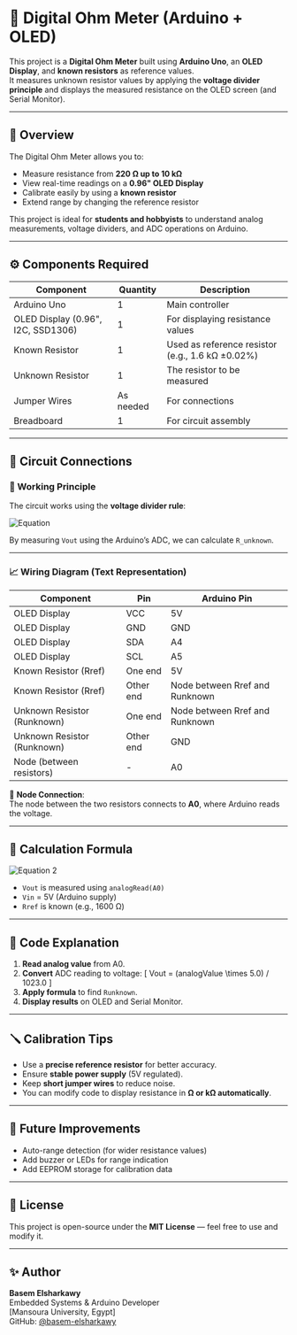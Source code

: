 # 🔌 Digital Ohm Meter (Arduino + OLED)

This project is a **Digital Ohm Meter** built using **Arduino Uno**, an **OLED Display**, and **known resistors** as reference values.  
It measures unknown resistor values by applying the **voltage divider principle** and displays the measured resistance on the OLED screen (and Serial Monitor).

---

## 📸 Overview

The Digital Ohm Meter allows you to:
- Measure resistance from **220 Ω up to 10 kΩ**
- View real-time readings on a **0.96" OLED Display**
- Calibrate easily by using a **known resistor**
- Extend range by changing the reference resistor

This project is ideal for **students and hobbyists** to understand analog measurements, voltage dividers, and ADC operations on Arduino.

---

## ⚙️ Components Required

| Component | Quantity | Description |
|------------|-----------|-------------|
| Arduino Uno | 1 | Main controller |
| OLED Display (0.96", I2C, SSD1306) | 1 | For displaying resistance values |
| Known Resistor | 1 | Used as reference resistor (e.g., 1.6 kΩ ±0.02%) |
| Unknown Resistor | 1 | The resistor to be measured |
| Jumper Wires | As needed | For connections |
| Breadboard | 1 | For circuit assembly |

---

## 🔌 Circuit Connections

### 🧠 Working Principle
The circuit works using the **voltage divider rule**:

![Equation](https://latex.codecogs.com/png.image?\dpi{120}V_{out}=V_{in}\times\frac{R_{unknown}}{R_{ref}+R_{unknown}})


By measuring `Vout` using the Arduino’s ADC, we can calculate `R_unknown`.

---

### 📈 Wiring Diagram (Text Representation)

| Component | Pin | Arduino Pin |
|------------|-----|-------------|
| OLED Display | VCC | 5V |
| OLED Display | GND | GND |
| OLED Display | SDA | A4 |
| OLED Display | SCL | A5 |
| Known Resistor (Rref) | One end | 5V |
| Known Resistor (Rref) | Other end | Node between Rref and Runknown |
| Unknown Resistor (Runknown) | One end | Node between Rref and Runknown |
| Unknown Resistor (Runknown) | Other end | GND |
| Node (between resistors) | - | A0 |

📘 **Node Connection**:  
The node between the two resistors connects to **A0**, where Arduino reads the voltage.

---

## 🧮 Calculation Formula

![Equation 2](https://latex.codecogs.com/png.image?\dpi{120}R_{unknown}=R_{ref}\times\left(\frac{V_{out}}{V_{in}-V_{out}}\right))

- `Vout` is measured using `analogRead(A0)`
- `Vin` = 5V (Arduino supply)
- `Rref` is known (e.g., 1600 Ω)

---

## 🧠 Code Explanation

1. **Read analog value** from A0.
2. **Convert** ADC reading to voltage:
   \[
   Vout = (analogValue \times 5.0) / 1023.0
   \]
3. **Apply formula** to find `Runknown`.
4. **Display results** on OLED and Serial Monitor.

---

## 🪛 Calibration Tips

- Use a **precise reference resistor** for better accuracy.
- Ensure **stable power supply** (5V regulated).
- Keep **short jumper wires** to reduce noise.
- You can modify code to display resistance in **Ω or kΩ automatically**.

---

## 🧰 Future Improvements

- Auto-range detection (for wider resistance values)
- Add buzzer or LEDs for range indication
- Add EEPROM storage for calibration data

---

## 📜 License

This project is open-source under the **MIT License** — feel free to use and modify it.

---

## ✨ Author

**Basem Elsharkawy**  
Embedded Systems & Arduino Developer  
[Mansoura University, Egypt]  
GitHub: [@basem-elsharkawy](https://github.com/basem-elsharkawy)

